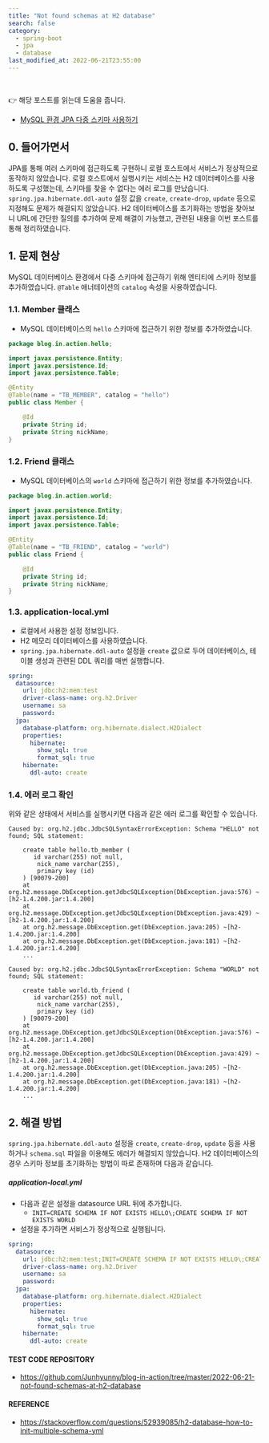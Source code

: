 ```yaml
---
title: "Not found schemas at H2 database"
search: false
category:
  - spring-boot
  - jpa
  - database
last_modified_at: 2022-06-21T23:55:00
---
```


<br>

👉 해당 포스트를 읽는데 도움을 줍니다.
- [MySQL 환경 JPA 다중 스키마 사용하기][connect-multi-schema-in-mysql-link]

## 0. 들어가면서

JPA를 통해 여러 스키마에 접근하도록 구현하니 로컬 호스트에서 서비스가 정상적으로 동작하지 않았습니다. 
로컬 호스트에서 실행시키는 서비스는 H2 데이터베이스를 사용하도록 구성했는데, 스키마를 찾을 수 없다는 에러 로그를 만났습니다. 
`spring.jpa.hibernate.ddl-auto` 설정 값을 `create`, `create-drop`, `update` 등으로 지정해도 문제가 해결되지 않았습니다. 
H2 데이터베이스를 초기화하는 방법을 찾아보니 URL에 간단한 질의를 추가하여 문제 해결이 가능했고, 관련된 내용을 이번 포스트를 통해 정리하였습니다. 

## 1. 문제 현상

MySQL 데이터베이스 환경에서 다중 스키마에 접근하기 위해 엔티티에 스키마 정보를 추가하였습니다. 
`@Table` 애너테이션의 `catalog` 속성을 사용하였습니다. 

### 1.1. Member 클래스

- MySQL 데이터베이스의 `hello` 스키마에 접근하기 위한 정보를 추가하였습니다.

```java
package blog.in.action.hello;

import javax.persistence.Entity;
import javax.persistence.Id;
import javax.persistence.Table;

@Entity
@Table(name = "TB_MEMBER", catalog = "hello")
public class Member {

    @Id
    private String id;
    private String nickName;
}
```

### 1.2. Friend 클래스

- MySQL 데이터베이스의 `world` 스키마에 접근하기 위한 정보를 추가하였습니다.

```java
package blog.in.action.world;

import javax.persistence.Entity;
import javax.persistence.Id;
import javax.persistence.Table;

@Entity
@Table(name = "TB_FRIEND", catalog = "world")
public class Friend {

    @Id
    private String id;
    private String nickName;
}
```

### 1.3. application-local.yml

- 로컬에서 사용한 설정 정보입니다. 
- H2 메모리 데이터베이스를 사용하였습니다.
- `spring.jpa.hibernate.ddl-auto` 설정을 `create` 값으로 두어 데이터베이스, 테이블 생성과 관련된 DDL 쿼리를 매번 실행합니다.

```yml
spring:
  datasource:
    url: jdbc:h2:mem:test
    driver-class-name: org.h2.Driver
    username: sa
    password:
  jpa:
    database-platform: org.hibernate.dialect.H2Dialect
    properties:
      hibernate:
        show_sql: true
        format_sql: true
    hibernate:
      ddl-auto: create
```

### 1.4. 에러 로그 확인

위와 같은 상태에서 서비스를 실행시키면 다음과 같은 에러 로그를 확인할 수 있습니다.

```
Caused by: org.h2.jdbc.JdbcSQLSyntaxErrorException: Schema "HELLO" not found; SQL statement:

    create table hello.tb_member (
       id varchar(255) not null,
        nick_name varchar(255),
        primary key (id)
    ) [90079-200]
	at org.h2.message.DbException.getJdbcSQLException(DbException.java:576) ~[h2-1.4.200.jar:1.4.200]
	at org.h2.message.DbException.getJdbcSQLException(DbException.java:429) ~[h2-1.4.200.jar:1.4.200]
	at org.h2.message.DbException.get(DbException.java:205) ~[h2-1.4.200.jar:1.4.200]
	at org.h2.message.DbException.get(DbException.java:181) ~[h2-1.4.200.jar:1.4.200]
    ...
    
Caused by: org.h2.jdbc.JdbcSQLSyntaxErrorException: Schema "WORLD" not found; SQL statement:

    create table world.tb_friend (
       id varchar(255) not null,
        nick_name varchar(255),
        primary key (id)
    ) [90079-200]
	at org.h2.message.DbException.getJdbcSQLException(DbException.java:576) ~[h2-1.4.200.jar:1.4.200]
	at org.h2.message.DbException.getJdbcSQLException(DbException.java:429) ~[h2-1.4.200.jar:1.4.200]
	at org.h2.message.DbException.get(DbException.java:205) ~[h2-1.4.200.jar:1.4.200]
	at org.h2.message.DbException.get(DbException.java:181) ~[h2-1.4.200.jar:1.4.200]
    ...
```

## 2. 해결 방법

`spring.jpa.hibernate.ddl-auto` 설정을 `create`, `create-drop`, `update` 등을 사용하거나 `schema.sql` 파일을 이용해도 에러가 해결되지 않았습니다. 
H2 데이터베이스의 경우 스키마 정보를 초기화하는 방법이 따로 존재하며 다음과 같습니다. 

##### application-local.yml

- 다음과 같은 설정을 datasource URL 뒤에 추가합니다.
    - `INIT=CREATE SCHEMA IF NOT EXISTS HELLO\;CREATE SCHEMA IF NOT EXISTS WORLD`
- 설정을 추가하면 서비스가 정상적으로 실행됩니다. 

```yml
spring:
  datasource:
    url: jdbc:h2:mem:test;INIT=CREATE SCHEMA IF NOT EXISTS HELLO\;CREATE SCHEMA IF NOT EXISTS WORLD
    driver-class-name: org.h2.Driver
    username: sa
    password:
  jpa:
    database-platform: org.hibernate.dialect.H2Dialect
    properties:
      hibernate:
        show_sql: true
        format_sql: true
    hibernate:
      ddl-auto: create
```

#### TEST CODE REPOSITORY
- <https://github.com/Junhyunny/blog-in-action/tree/master/2022-06-21-not-found-schemas-at-h2-database>

#### REFERENCE
- <https://stackoverflow.com/questions/52939085/h2-database-how-to-init-multiple-schema-yml>

[connect-multi-schema-in-mysql-link]: https://junhyunny.github.io/spring-boot/jpa/database/connect-multi-schema-in-mysql/